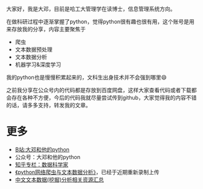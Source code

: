 大家好，我是大邓，目前是哈工大管理学在读博士，信息管理系统方向。

在做科研过程中逐渐掌握了python，觉得python很有趣也很有用，这个账号是用来存放我的分享，内容主要聚焦于

- 爬虫
- 文本数据预处理
- 文本数据分析
- 机器学习&深度学习

我的python也是慢慢积累起来的，文科生出身技术并不会强到哪里😄

之前我分享在公众号内的代码都是存放到百度网盘，这样大家查看代码或者下载都会存在各种不方便，今后的代码我就尽量尝试传到github，大家觉得我的内容不错的话，请多多支持，转发我的文章。

# 更多

- [B站:大邓和他的python](https://space.bilibili.com/122592901/channel/detail?cid=66008)
- 公众号：大邓和他的python
- [知乎专栏：数据科学家](https://zhuanlan.zhihu.com/dadeng)
- [《python网络爬虫与文本数据分析》](https://ke.qq.com/course/482241?tuin=163164df)，已经于近期重新录制上传
- [中文文本数据(挖掘)分析相关资源汇总](https://github.com/thunderhit/ChineseTextAnalysisResouce)
